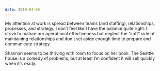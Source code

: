 ```yaml
---
date: 2019-04-06
---
```


My attention at work is spread between teams (and staffing), relationships, processes, and strategy. I don’t feel like I have the balance quite right. I strive to mature our operational effectiveness but neglect the “soft” side of maintaining relationships and don’t set aside enough time to prepare and communicate strategy.

Shannon seems to be thriving with room to focus on her book. The Seattle house is a comedy of problems, but at least I’m confident it will sell quickly when it’s ready.

